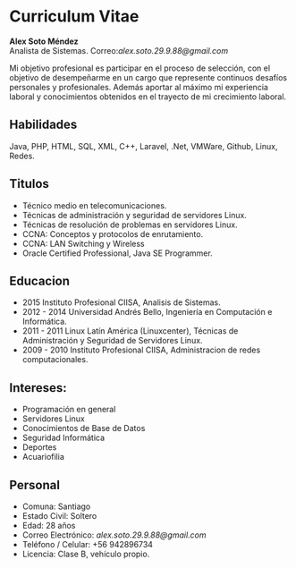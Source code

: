 # Curriculum Vitae

**Alex Soto Méndez**  
Analista de Sistemas.
Correo:_alex.soto.29.9.88@gmail.com_  

Mi objetivo profesional es participar en el proceso de selección, con el objetivo de desempeñarme en un cargo que represente continuos desafíos personales y profesionales. Además aportar al máximo mi experiencia laboral y conocimientos obtenidos en el trayecto de mi crecimiento laboral.

## Habilidades

Java, PHP, HTML, SQL, XML, C++, Laravel, .Net, VMWare, Github, Linux, Redes.

## Titulos

*	Técnico medio en telecomunicaciones.
*	Técnicas de administración y seguridad de servidores Linux.
*	Técnicas de resolución de problemas en servidores Linux.
*	CCNA: Conceptos y protocolos de enrutamiento.
*	CCNA: LAN Switching y Wireless
*	Oracle Certified Professional, Java SE Programmer.

## Educacion

* 2015 Instituto Profesional CIISA, Analisis de Sistemas.
* 2012 - 2014 Universidad Andrés Bello, Ingeniería en Computación e Informática.
* 2011 - 2011 Linux Latín América (Linuxcenter), Técnicas de Administración y Seguridad de Servidores Linux.
* 2009 - 2010 Instituto Profesional CIISA, Administracion de redes computacionales.

## Intereses:

* Programación en general
* Servidores Linux
* Conocimientos de Base de Datos
* Seguridad Informática
* Deportes
* Acuariofilia


## Personal

* Comuna:	            Santiago
* Estado Civil:       Soltero	
* Edad:               28 años
* Correo Electrónico: _alex.soto.29.9.88@gmail.com_         
* Teléfono / Celular: +56 942896734
* Licencia:           Clase B, vehículo propio.
 	
 







